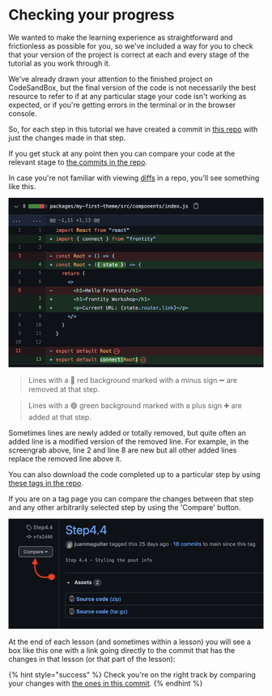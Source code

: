 # Checking your progress

We wanted to make the learning experience as straightforward and frictionless as possible for you, so we've included a way for you to check that your version of the project is correct at each and every stage of the tutorial as you work through it.

We've already drawn your attention to the finished project on CodeSandBox, but the final version of the code is not necessarily the best resource to refer to if at any particular stage your code isn't working as expected, or if you're getting errors in the terminal or in the browser console.

So, for each step in this tutorial we have created a commit in [this repo](https://github.com/frontity-demos/tutorial-hello-frontity) with just the changes made in that step.

If you get stuck at any point then you can compare your code at the relevant stage to [the commits in the repo](https://github.com/frontity-demos/tutorial-hello-frontity/commits/main).

In case you're not familiar with viewing [diffs](https://en.wikipedia.org/wiki/Diff) in a repo, you'll see something like this.

<p>
  <img alt="Viewing the diffs in a commit on GitHub" src="./assets/part0img1.png">
</p>

> Lines with a 🔴 red background marked with a minus sign ➖ are removed at that step.

> Lines with a 🟢 green background marked with a plus sign ➕ are added at that step.

Sometimes lines are newly added or totally removed, but quite often an added line is a modified version of the removed line. For example, in the screengrab above, line 2 and line 8 are new but all other added lines replace the removed line above it.

You can also download the code completed up to a particular step by using [these tags in the repo](https://github.com/frontity-demos/tutorial-hello-frontity/tags).

If you are on a tag page you can compare the changes between that step and any other arbitrarily selected step by using the 'Compare' button.

<p>
  <img alt="The 'Compare' button allows you to compare this step with any other" src="./assets/part0img2.png">
</p>

At the end of each lesson (and sometimes within a lesson) you will see a box like this one with a link going directly to the commit that has the changes in that lesson (or that part of the lesson):

{% hint style="success" %}
Check you're on the right track by comparing your changes with [the ones in this commit](#).
{% endhint %}
